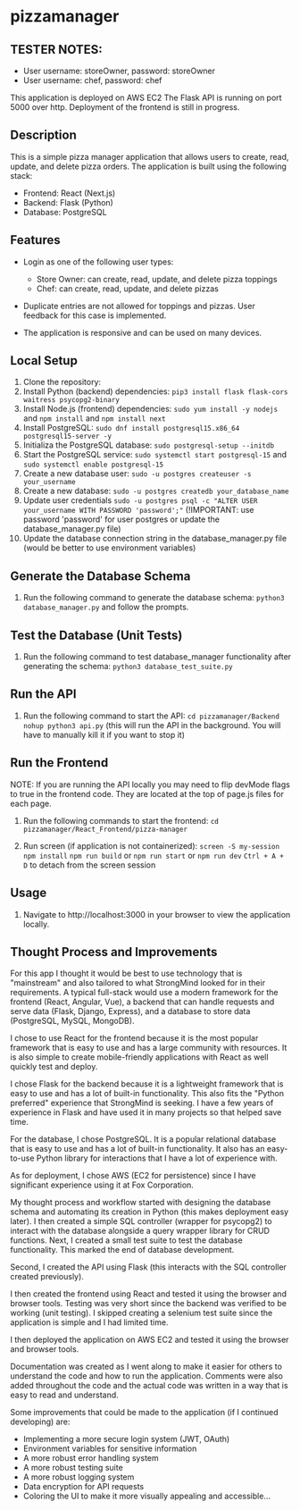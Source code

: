 # pizzamanager

## TESTER NOTES:
- User username: storeOwner, password: storeOwner
- User username: chef, password: chef

This application is deployed on AWS EC2
The Flask API is running on port 5000 over http.
Deployment of the frontend is still in progress.

## Description
This is a simple pizza manager application that allows users to create, read, update, and delete pizza orders. The application is built using the following stack:
- Frontend: React (Next.js)
- Backend: Flask (Python)
- Database: PostgreSQL

## Features
- Login as one of the following user types:
  - Store Owner: can create, read, update, and delete pizza toppings
  - Chef: can create, read, update, and delete pizzas 

- Duplicate entries are not allowed for toppings and pizzas. User feedback for this case is implemented.
- The application is responsive and can be used on many devices.

## Local Setup
1. Clone the repository:
2. Install Python (backend) dependencies:
```pip3 install flask flask-cors waitress psycopg2-binary```
3. Install Node.js (frontend) dependencies:
```sudo yum install -y nodejs``` and ```npm install``` and ```npm install next```
4. Install PostgreSQL:
```sudo dnf install postgresql15.x86_64 postgresql15-server -y```
5. Initializa the PostgreSQL database:
```sudo postgresql-setup --initdb```
5. Start the PostgreSQL service:
```sudo systemctl start postgresql-15``` and ```sudo systemctl enable postgresql-15```
6. Create a new database user:
```sudo -u postgres createuser -s your_username```
7. Create a new database:
```sudo -u postgres createdb your_database_name```
8. Update user credentials
```sudo -u postgres psql -c "ALTER USER your_username WITH PASSWORD 'password';"``` (!IMPORTANT: use password 'password' for user postgres or update the database_manager.py file)
9. Update the database connection string in the database_manager.py file (would be better to use environment variables)

## Generate the Database Schema
1. Run the following command to generate the database schema:
```python3 database_manager.py``` and follow the prompts.

## Test the Database (Unit Tests)
1. Run the following command to test database_manager functionality after generating the schema:
```python3 database_test_suite.py```

## Run the API
1. Run the following command to start the API:
```cd pizzamanager/Backend```
```nohup python3 api.py``` (this will run the API in the background. You will have to manually kill it if you want to stop it)

## Run the Frontend
NOTE: If you are running the API locally you may need to flip devMode flags to true in the frontend code. They are located at the top of page.js files for each page.

1. Run the following commands to start the frontend:
```cd pizzamanager/React_Frontend/pizza-manager```

2. Run screen (if application is not containerized):
```screen -S my-session```
```npm install```
```npm run build``` or ```npm run start``` or ```npm run dev```
```Ctrl + A + D``` to detach from the screen session

## Usage
1. Navigate to http://localhost:3000 in your browser to view the application locally.

## Thought Process and Improvements
For this app I thought it would be best to use technology that is "mainstream" and also tailored to what StrongMind looked for in their requirements. A typical full-stack would use a modern framework for the frontend (React, Angular, Vue), a backend that can handle requests and serve data (Flask, Django, Express), and a database to store data (PostgreSQL, MySQL, MongoDB). 

I chose to use React for the frontend because it is the most popular framework that is easy to use and has a large community with resources. It is also simple to create mobile-friendly applications with React as well quickly test and deploy.

I chose Flask for the backend because it is a lightweight framework that is easy to use and has a lot of built-in functionality. This also fits the "Python preferred" experience that StrongMind is seeking. I have a few years of experience in Flask and have used it in many projects so that helped save time.

For the database, I chose PostgreSQL. It is a popular relational database that is easy to use and has a lot of built-in functionality. It also has an easy-to-use Python library for interactions that I have a lot of experience with. 

As for deployment, I chose AWS (EC2 for persistence) since I have significant experience using it at Fox Corporation.

My thought process and workflow started with designing the database schema and automating its creation in Python (this makes deployment easy later). I then created a simple SQL controller (wrapper for psycopg2) to interact with the database alongside a query wrapper library for CRUD functions. Next, I created a small test suite to test the database functionality. This marked the end of database development.

Second, I created the API using Flask (this interacts with the SQL controller created previously).

I then created the frontend using React and tested it using the browser and browser tools. Testing was very short since the backend was verified to be working (unit testing). I skipped creating a selenium test suite since the application is simple and I had limited time.

I then deployed the application on AWS EC2 and tested it using the browser and browser tools.

Documentation was created as I went along to make it easier for others to understand the code and how to run the application. Comments were also added throughout the code and the actual code was written in a way that is easy to read and understand.

Some improvements that could be made to the application (if I continued developing) are:
- Implementing a more secure login system (JWT, OAuth)
- Environment variables for sensitive information
- A more robust error handling system
- A more robust testing suite
- A more robust logging system
- Data encryption for API requests
- Coloring the UI to make it more visually appealing and accessible...